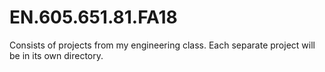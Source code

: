 # EN.605.651.81.FA18

Consists of projects from my engineering class. Each separate project will be in its own directory. 
